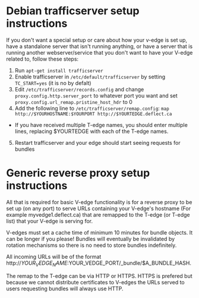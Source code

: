Debian trafficserver setup instructions
========

If you don't want a special setup or care about how your v-edge is set up, have a standalone server that isn't running anything, or have a server that is running another webserver/service that you don't want to have your V-edge related to, follow these steps:

1. Run `apt-get install trafficserver`
2. Enable trafficserver in `/etc/default/trafficserver` by setting `TC_START=yes` (it is no by defalt)
3. Edit `/etc/trafficserver/records.config` and change `proxy.config.http.server_port` to whatever port you want and set `proxy.config.url_remap.pristine_host_hdr` to 0
4. Add the following line to `/etc/trafficserver/remap.config`: `map             http://$YOURHOSTNAME:$YOURPORT http://$YOURTEDGE.deflect.ca`
 * If you have received multiple T-edge names, you should enter multiple lines, replacing $YOURTEDGE with each of the T-edge names.
5. Restart trafficserver and your edge should start seeing requests for bundles

Generic reverse proxy setup instructions
========

All that is required for basic V-edge functionality is for a reverse proxy to be set up (on any port) to serve URLs containing your V-edge's hostname (For example myvedge1.deflect.ca) that are remapped to the T-edge (or T-edge list) that your V-edge is serving for.

V-edges must set a cache time of minimum 10 minutes for bundle objects. It can be longer if you please! Bundles will eventually be invalidated by rotation mechanisms so there is no need to store bundles indefinitely.

All incoming URLs will be of the format http://$YOUR_VEDGE_NAME:$YOUR_VEDGE_PORT/_bundle/$A_BUNDLE_HASH.

The remap to the T-edge can be via HTTP or HTTPS. HTTPS is prefered but because we cannot distribute certificates to V-edges the URLs served to users requesting bundles will always use HTTP.
